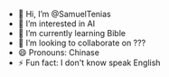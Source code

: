 - 👋 Hi, I’m @SamuelTenias
- 👀 I’m interested in AI
- 🌱 I’m currently learning Bible
- 💞️ I’m looking to collaborate on ???
- 😄 Pronouns: Chinase
- ⚡ Fun fact: I don't know speak English

<!---
SamuelTenias/SamuelTenias is a ✨ special ✨ repository because its `README.md` (this file) appears on your GitHub profile.
You can click the Preview link to take a look at your changes.
--->
